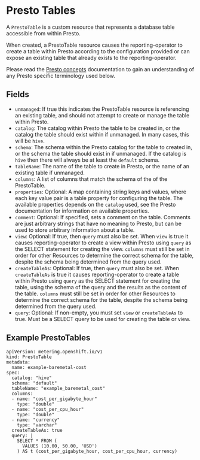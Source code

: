 # Presto Tables

A `PrestoTable` is a custom resource that represents a database table accessible from within Presto.

When created, a PrestoTable resource causes the reporting-operator to create a table within Presto according to the configuration provided or can expose an existing table that already exists to the reporting-operator.

Please read the [Presto concepts][presto-concepts] documentation to gain an understanding of any Presto specific terminology used below.

## Fields

- `unmanaged`: If true this indicates the PrestoTable resource is referencing an existing table, and should not attempt to create or manage the table within Presto.
- `catalog`: The catalog within Presto the table to be created in, or the catalog the table should exist within if unmanaged. In many cases, this will be `hive`.
- `schema`: The schema within the Presto catalog for the table to created in, or the schema the table should exist in if unmanaged. If the catalog is `hive` then there will always be at least the `default` schema.
- `tableName`: The name of the table to create in Presto, or the name of an existing table if unmanaged.
- `columns`: A list of columns that match the schema of the of the PrestoTable.
- `properties`: Optional: A map containing string keys and values, where each key value pair is a table property for configuring the table. The available properties depends on the `catalog` used, see the Presto documentation for information on available properties.
- `comment`: Optional: If specified, sets a comment on the table. Comments are just arbitrary strings that have no meaning to Presto, but can be used to store arbitrary information about a table.
- `view`: Optional: If true, then `query` must also be set. When `view` is true it causes reporting-operator to create a view within Presto using `query` as the SELECT statement for creating the view. `columns` must still be set in order for other Resources to determine the correct schema for the table, despite the schema being determined from the query used.
- `createTableAs`: Optional: If true, then `query` must also be set. When `createTableAs` is true it causes reporting-operator to create a table within Presto using `query` as the SELECT statement for creating the table, using the schema of the query and the results as the content of the table. `columns` must still be set in order for other Resources to determine the correct schema for the table, despite the schema being determined from the query used.
- `query`: Optional: If non-empty, you must set `view` or `createTableAs` to true. Must be a SELECT query to be used for creating the table or view.

## Example PrestoTables

```
apiVersion: metering.openshift.io/v1
kind: PrestoTable
metadata:
  name: example-baremetal-cost
spec:
  catalog: "hive"
  schema: "default"
  tableName: "example_baremetal_cost"
  columns:
  - name: "cost_per_gigabyte_hour"
    type: "double"
  - name: "cost_per_cpu_hour"
    type: "double"
  - name: "currency"
    type: "varchar"
  createTableAs: true
  query: |
    SELECT * FROM (
      VALUES (10.00, 50.00, 'USD')
    ) AS t (cost_per_gigabyte_hour, cost_per_cpu_hour, currency)
```

[presto-concepts]: https://prestosql.io/docs/current/overview/concepts.html
[presto-select]: https://prestodb.io/docs/current/sql/select.html
[presto-types]: https://prestosql.io/docs/current/language/types.html
[presto-functions]: https://prestodb.io/docs/current/functions.html
